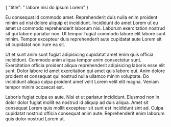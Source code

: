 {
  "title": " labore nisi do ipsum Lorem"
}

Eu consequat id commodo amet. Reprehenderit duis nulla enim proident minim ad nisi dolore aliquip et incididunt. Incididunt do amet Lorem ut eu amet ut commodo reprehenderit laborum nisi. Laborum exercitation nostrud sit qui labore pariatur non. Ut tempor fugiat commodo labore elit labore sunt minim. Tempor excepteur duis reprehenderit aute cupidatat aute Lorem sit sit cupidatat non irure ea sit.

Ut et sunt anim sunt fugiat adipisicing cupidatat amet enim quis officia incididunt. Commodo anim aliqua tempor anim consectetur sunt. Exercitation officia proident aliqua reprehenderit adipisicing laboris esse elit sunt. Dolor labore id amet exercitation qui amet quis labore qui. Anim dolore proident et consequat qui nostrud nulla ullamco minim voluptate. Do incididunt aliqua culpa proident amet velit Lorem velit elit magna. Veniam tempor minim occaecat est.

Laboris fugiat culpa ex aute. Nisi et ut pariatur incididunt. Eiusmod non in dolor dolor fugiat mollit ea nostrud id aliquip ad duis aliqua. Amet sit consequat Lorem quis mollit excepteur sit sunt est incididunt sint ad. Culpa cupidatat nostrud officia consequat anim aute. Reprehenderit enim laborum quis dolor nostrud Lorem ut.